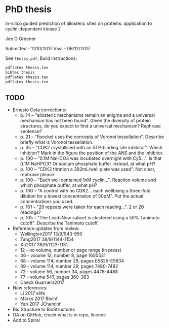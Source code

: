 # PhD thesis

In-silico guided prediction of allosteric sites on proteins: application to cyclin-dependent kinase 2

Joe G Greener

Submitted - 11/10/2017
Viva - 06/12/2017

See `thesis.pdf`. Build instructions:
```bash
pdflatex thesis.tex
bibtex thesis
pdflatex thesis.tex
pdflatex thesis.tex
```


## TODO

- Ernesto Cota corrections:
  - p. 14 – "allosteric mechanisms remain an enigma and a universal mechanism has not been found". Given the diversity of protein structures, do you expect to find a universal mechanism? Rephrase sentence?
  - p. 21 – "Fpocket uses the concepts of Voronoi tessellation". Describe briefly what is Voronoi tessellation.
  - p. 35 – "CDK2 crystallised with an ATP-binding site inhibitor". Which inhibitor? Mark in the figure the position of the ANS and the inhibitor.
  - p. 100 – "0.1M NaHCO3 was incubated overnight with Cy5...". Is that 0.1M NaHPO3? Or sodium phosphate buffer instead, at what pH?
  - p. 100 – "CDK2 titration a 392mL/well plate was used". Not clear, rephrase please.
  - p. 100 – "Each well contained 1nM cyclin...". Reaction volume and which phosphate buffer, at what pH?
  - p. 100 – "A control with no CDK2... each wellbeing a three-fold dilution for a lowest concentration of 50pM". Put the actual concentrations you used.
  - p. 101 – "20 repeats were taken for each reading...". 2 or 20 readings?
  - p. 105 – "The LeadsNow subset is clustered using a 50% Tanimoto cutoff". Describe the Tanimoto cutoff.
- Reference updates from review:
  - Wellington2017 13/9/943-950
  - Tang2017 38/9/1144-1154
  - Xu2017 38/9/1123-1131
  - 12 - no volume, number or page range (in press)
  - 46 - volume 12, number 8, page 1600531
  - 68 - volume 114, number 29, pages E5825-E5834
  - 69 - volume 114, number 29, pages 7480-7482
  - 72 - volume 56, number 34, pages 4478-4488
  - 77 - volume 547, pages 360-363
  - Check Guarnera2017
- New references:
  - Li 2017 elife
  - Marks 2017 Bioinf
  - Yan 2017 JCheminf
- Bio.Structure to BioStructures
- OA on GitHub, check what is in repo, licence
- Add to Spiral
